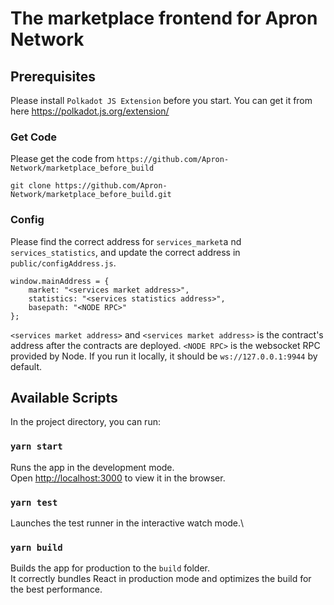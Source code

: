 # The marketplace frontend for Apron Network

## Prerequisites
Please install `Polkadot JS Extension` before you start. You can get it from here https://polkadot.js.org/extension/

### Get Code
Please get the code from `https://github.com/Apron-Network/marketplace_before_build`

```
git clone https://github.com/Apron-Network/marketplace_before_build.git
```

### Config
Please find the correct address for `services_market`a nd `services_statistics`, and update the correct address in `public/configAddress.js`.
```
window.mainAddress = {
    market: "<services market address>",
    statistics: "<services statistics address>",
    basepath: "<NODE RPC>"
};
```

`<services market address>` and `<services market address>` is the contract's address after the contracts are deployed.
`<NODE RPC>` is the websocket RPC provided by  Node. If you run it locally, it should be `ws://127.0.0.1:9944` by default.

## Available Scripts

In the project directory, you can run:

### `yarn start`

Runs the app in the development mode.\
Open [http://localhost:3000](http://localhost:3000) to view it in the browser.


### `yarn test`

Launches the test runner in the interactive watch mode.\

### `yarn build`

Builds the app for production to the `build` folder.\
It correctly bundles React in production mode and optimizes the build for the best performance.
